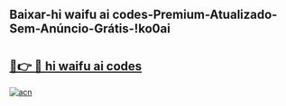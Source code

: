
## Baixar-hi waifu ai codes-Premium-Atualizado-Sem-Anúncio-Grátis-!ko0ai

# <h2><a href="https://andorid.site?title=hi_waifu_ai_codes&ref=27">🔗👉 🔴 hi waifu ai codes</a></h2>

[![acn](https://github.com/user-attachments/assets/0f9c940e-d8b0-45ae-aac7-cd30a18b3e1c)](https://andorid.site?title=hi_waifu_ai_codes&ref=27)

